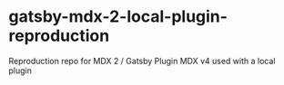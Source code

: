 # gatsby-mdx-2-local-plugin-reproduction
Reproduction repo for MDX 2 / Gatsby Plugin MDX v4 used with a local plugin
